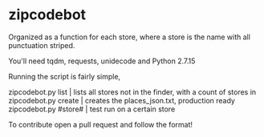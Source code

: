 # zipcodebot

Organized as a function for each store, where a store is the name with all punctuation striped.

You'll need tqdm, requests, unidecode and Python 2.7.15

Running the script is fairly simple, 

zipcodebot.py list | lists all stores not in the finder, with a count of stores in
zipcodebot.py create | creates the places_json.txt, production ready
zipcodebot.py #store# | test run on a certain store

To contribute open a pull request and follow the format!